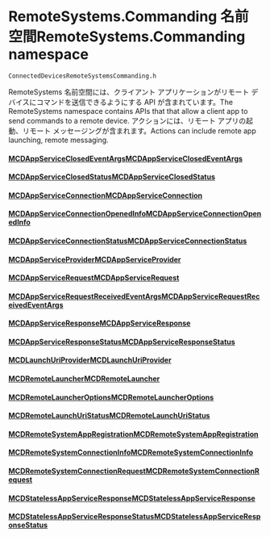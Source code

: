# <a name="remotesystemscommanding-namespace"></a><span data-ttu-id="e3447-101">RemoteSystems.Commanding 名前空間</span><span class="sxs-lookup"><span data-stu-id="e3447-101">RemoteSystems.Commanding namespace</span></span>
```
ConnectedDevicesRemoteSystemsCommanding.h
```

<span data-ttu-id="e3447-102">RemoteSystems 名前空間には、クライアント アプリケーションがリモート デバイスにコマンドを送信できるようにする API が含まれています。</span><span class="sxs-lookup"><span data-stu-id="e3447-102">The RemoteSystems namespace contains APIs that that allow a client app to send commands to a remote device.</span></span>  <span data-ttu-id="e3447-103">アクションには、リモート アプリの起動、リモート メッセージングが含まれます。</span><span class="sxs-lookup"><span data-stu-id="e3447-103">Actions can include remote app launching, remote messaging.</span></span>

#### <a name="mcdappserviceclosedeventargsmcdappserviceclosedeventargsmd"></a>[<span data-ttu-id="e3447-104">MCDAppServiceClosedEventArgs</span><span class="sxs-lookup"><span data-stu-id="e3447-104">MCDAppServiceClosedEventArgs</span></span>](MCDAppServiceClosedEventArgs.md)
#### <a name="mcdappserviceclosedstatusmcdappserviceclosedstatusmd"></a>[<span data-ttu-id="e3447-105">MCDAppServiceClosedStatus</span><span class="sxs-lookup"><span data-stu-id="e3447-105">MCDAppServiceClosedStatus</span></span>](MCDAppServiceClosedStatus.md)
#### <a name="mcdappserviceconnectionmcdappserviceconnectionmd"></a>[<span data-ttu-id="e3447-106">MCDAppServiceConnection</span><span class="sxs-lookup"><span data-stu-id="e3447-106">MCDAppServiceConnection</span></span>](MCDAppServiceConnection.md)
#### <a name="mcdappserviceconnectionopenedinfomcdappserviceconnectionopenedinfomd"></a>[<span data-ttu-id="e3447-107">MCDAppServiceConnectionOpenedInfo</span><span class="sxs-lookup"><span data-stu-id="e3447-107">MCDAppServiceConnectionOpenedInfo</span></span>](MCDAppServiceConnectionOpenedInfo.md)
#### <a name="mcdappserviceconnectionstatusmcdappserviceconnectionstatusmd"></a>[<span data-ttu-id="e3447-108">MCDAppServiceConnectionStatus</span><span class="sxs-lookup"><span data-stu-id="e3447-108">MCDAppServiceConnectionStatus</span></span>](MCDAppServiceConnectionStatus.md)
#### <a name="mcdappserviceprovidermcdappserviceprovidermd"></a>[<span data-ttu-id="e3447-109">MCDAppServiceProvider</span><span class="sxs-lookup"><span data-stu-id="e3447-109">MCDAppServiceProvider</span></span>](MCDAppServiceProvider.md)
#### <a name="mcdappservicerequestmcdappservicerequestmd"></a>[<span data-ttu-id="e3447-110">MCDAppServiceRequest</span><span class="sxs-lookup"><span data-stu-id="e3447-110">MCDAppServiceRequest</span></span>](MCDAppServiceRequest.md)
#### <a name="mcdappservicerequestreceivedeventargsmcdappservicerequestreceivedeventargsmd"></a>[<span data-ttu-id="e3447-111">MCDAppServiceRequestReceivedEventArgs</span><span class="sxs-lookup"><span data-stu-id="e3447-111">MCDAppServiceRequestReceivedEventArgs</span></span>](MCDAppServiceRequestReceivedEventArgs.md)
#### <a name="mcdappserviceresponsemcdappserviceresponsemd"></a>[<span data-ttu-id="e3447-112">MCDAppServiceResponse</span><span class="sxs-lookup"><span data-stu-id="e3447-112">MCDAppServiceResponse</span></span>](MCDAppServiceResponse.md)
#### <a name="mcdappserviceresponsestatusmcdappserviceresponsestatusmd"></a>[<span data-ttu-id="e3447-113">MCDAppServiceResponseStatus</span><span class="sxs-lookup"><span data-stu-id="e3447-113">MCDAppServiceResponseStatus</span></span>](MCDAppServiceResponseStatus.md)
#### <a name="mcdlaunchuriprovidermcdlaunchuriprovidermd"></a>[<span data-ttu-id="e3447-114">MCDLaunchUriProvider</span><span class="sxs-lookup"><span data-stu-id="e3447-114">MCDLaunchUriProvider</span></span>](MCDLaunchUriProvider.md)
#### <a name="mcdremotelaunchermcdremotelaunchermd"></a>[<span data-ttu-id="e3447-115">MCDRemoteLauncher</span><span class="sxs-lookup"><span data-stu-id="e3447-115">MCDRemoteLauncher</span></span>](MCDRemoteLauncher.md)
#### <a name="mcdremotelauncheroptionsmcdremotelauncheroptionsmd"></a>[<span data-ttu-id="e3447-116">MCDRemoteLauncherOptions</span><span class="sxs-lookup"><span data-stu-id="e3447-116">MCDRemoteLauncherOptions</span></span>](MCDRemoteLauncherOptions.md)
#### <a name="mcdremotelaunchuristatusmcdremotelaunchuristatusmd"></a>[<span data-ttu-id="e3447-117">MCDRemoteLaunchUriStatus</span><span class="sxs-lookup"><span data-stu-id="e3447-117">MCDRemoteLaunchUriStatus</span></span>](MCDRemoteLaunchUriStatus.md)
#### <a name="mcdremotesystemappregistrationmcdremotesystemappregistrationmd"></a>[<span data-ttu-id="e3447-118">MCDRemoteSystemAppRegistration</span><span class="sxs-lookup"><span data-stu-id="e3447-118">MCDRemoteSystemAppRegistration</span></span>](MCDRemoteSystemAppRegistration.md)
#### <a name="mcdremotesystemconnectioninfomcdremotesystemconnectioninfomd"></a>[<span data-ttu-id="e3447-119">MCDRemoteSystemConnectionInfo</span><span class="sxs-lookup"><span data-stu-id="e3447-119">MCDRemoteSystemConnectionInfo</span></span>](MCDRemoteSystemConnectionInfo.md)
#### <a name="mcdremotesystemconnectionrequestmcdremotesystemconnectionrequestmd"></a>[<span data-ttu-id="e3447-120">MCDRemoteSystemConnectionRequest</span><span class="sxs-lookup"><span data-stu-id="e3447-120">MCDRemoteSystemConnectionRequest</span></span>](MCDRemoteSystemConnectionRequest.md)
#### <a name="mcdstatelessappserviceresponsemcdstatelessappserviceresponsemd"></a>[<span data-ttu-id="e3447-121">MCDStatelessAppServiceResponse</span><span class="sxs-lookup"><span data-stu-id="e3447-121">MCDStatelessAppServiceResponse</span></span>](MCDStatelessAppServiceResponse.md)
#### <a name="mcdstatelessappserviceresponsestatusmcdstatelessappserviceresponsestatusmd"></a>[<span data-ttu-id="e3447-122">MCDStatelessAppServiceResponseStatus</span><span class="sxs-lookup"><span data-stu-id="e3447-122">MCDStatelessAppServiceResponseStatus</span></span>](MCDStatelessAppServiceResponseStatus.md)